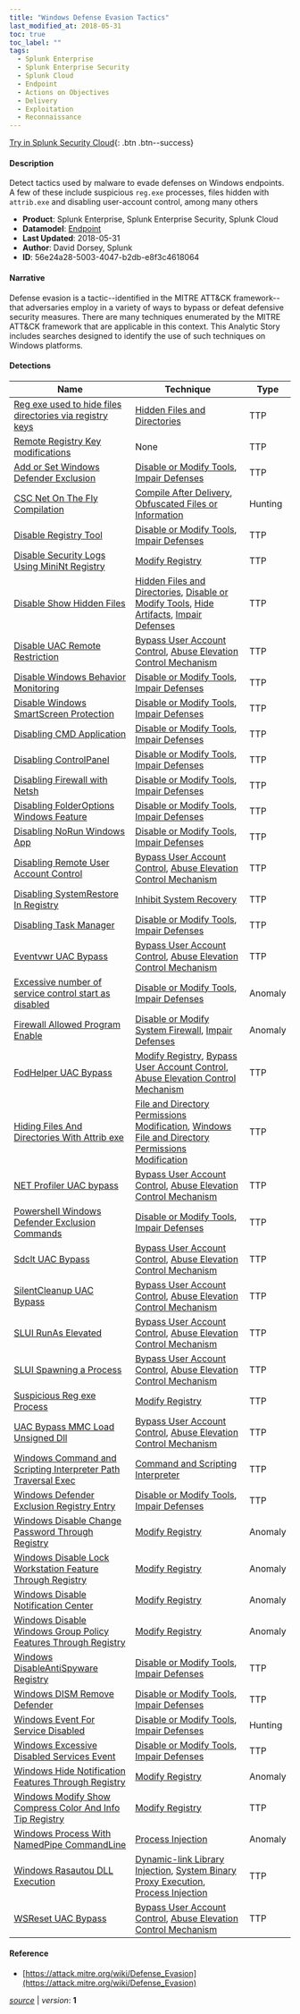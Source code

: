 ```yaml
---
title: "Windows Defense Evasion Tactics"
last_modified_at: 2018-05-31
toc: true
toc_label: ""
tags:
  - Splunk Enterprise
  - Splunk Enterprise Security
  - Splunk Cloud
  - Endpoint
  - Actions on Objectives
  - Delivery
  - Exploitation
  - Reconnaissance
---
```


[Try in Splunk Security Cloud](https://www.splunk.com/en_us/cyber-security.html){: .btn .btn--success}

#### Description

Detect tactics used by malware to evade defenses on Windows endpoints. A few of these include suspicious `reg.exe` processes, files hidden with `attrib.exe` and disabling user-account control, among many others 

- **Product**: Splunk Enterprise, Splunk Enterprise Security, Splunk Cloud
- **Datamodel**: [Endpoint](https://docs.splunk.com/Documentation/CIM/latest/User/Endpoint)
- **Last Updated**: 2018-05-31
- **Author**: David Dorsey, Splunk
- **ID**: 56e24a28-5003-4047-b2db-e8f3c4618064

#### Narrative

Defense evasion is a tactic--identified in the MITRE ATT&CK framework--that adversaries employ in a variety of ways to bypass or defeat defensive security measures. There are many techniques enumerated by the MITRE ATT&CK framework that are applicable in this context. This Analytic Story includes searches designed to identify the use of such techniques on Windows platforms.

#### Detections

| Name        | Technique   | Type         |
| ----------- | ----------- |--------------|
| [Reg exe used to hide files directories via registry keys](/deprecated/reg_exe_used_to_hide_files_directories_via_registry_keys/) | [Hidden Files and Directories](/tags/#hidden-files-and-directories)| TTP |
| [Remote Registry Key modifications](/deprecated/remote_registry_key_modifications/) | None| TTP |
| [Add or Set Windows Defender Exclusion](/endpoint/add_or_set_windows_defender_exclusion/) | [Disable or Modify Tools](/tags/#disable-or-modify-tools), [Impair Defenses](/tags/#impair-defenses)| TTP |
| [CSC Net On The Fly Compilation](/endpoint/csc_net_on_the_fly_compilation/) | [Compile After Delivery](/tags/#compile-after-delivery), [Obfuscated Files or Information](/tags/#obfuscated-files-or-information)| Hunting |
| [Disable Registry Tool](/endpoint/disable_registry_tool/) | [Disable or Modify Tools](/tags/#disable-or-modify-tools), [Impair Defenses](/tags/#impair-defenses)| TTP |
| [Disable Security Logs Using MiniNt Registry](/endpoint/disable_security_logs_using_minint_registry/) | [Modify Registry](/tags/#modify-registry)| TTP |
| [Disable Show Hidden Files](/endpoint/disable_show_hidden_files/) | [Hidden Files and Directories](/tags/#hidden-files-and-directories), [Disable or Modify Tools](/tags/#disable-or-modify-tools), [Hide Artifacts](/tags/#hide-artifacts), [Impair Defenses](/tags/#impair-defenses)| TTP |
| [Disable UAC Remote Restriction](/endpoint/disable_uac_remote_restriction/) | [Bypass User Account Control](/tags/#bypass-user-account-control), [Abuse Elevation Control Mechanism](/tags/#abuse-elevation-control-mechanism)| TTP |
| [Disable Windows Behavior Monitoring](/endpoint/disable_windows_behavior_monitoring/) | [Disable or Modify Tools](/tags/#disable-or-modify-tools), [Impair Defenses](/tags/#impair-defenses)| TTP |
| [Disable Windows SmartScreen Protection](/endpoint/disable_windows_smartscreen_protection/) | [Disable or Modify Tools](/tags/#disable-or-modify-tools), [Impair Defenses](/tags/#impair-defenses)| TTP |
| [Disabling CMD Application](/endpoint/disabling_cmd_application/) | [Disable or Modify Tools](/tags/#disable-or-modify-tools), [Impair Defenses](/tags/#impair-defenses)| TTP |
| [Disabling ControlPanel](/endpoint/disabling_controlpanel/) | [Disable or Modify Tools](/tags/#disable-or-modify-tools), [Impair Defenses](/tags/#impair-defenses)| TTP |
| [Disabling Firewall with Netsh](/endpoint/disabling_firewall_with_netsh/) | [Disable or Modify Tools](/tags/#disable-or-modify-tools), [Impair Defenses](/tags/#impair-defenses)| TTP |
| [Disabling FolderOptions Windows Feature](/endpoint/disabling_folderoptions_windows_feature/) | [Disable or Modify Tools](/tags/#disable-or-modify-tools), [Impair Defenses](/tags/#impair-defenses)| TTP |
| [Disabling NoRun Windows App](/endpoint/disabling_norun_windows_app/) | [Disable or Modify Tools](/tags/#disable-or-modify-tools), [Impair Defenses](/tags/#impair-defenses)| TTP |
| [Disabling Remote User Account Control](/endpoint/disabling_remote_user_account_control/) | [Bypass User Account Control](/tags/#bypass-user-account-control), [Abuse Elevation Control Mechanism](/tags/#abuse-elevation-control-mechanism)| TTP |
| [Disabling SystemRestore In Registry](/endpoint/disabling_systemrestore_in_registry/) | [Inhibit System Recovery](/tags/#inhibit-system-recovery)| TTP |
| [Disabling Task Manager](/endpoint/disabling_task_manager/) | [Disable or Modify Tools](/tags/#disable-or-modify-tools), [Impair Defenses](/tags/#impair-defenses)| TTP |
| [Eventvwr UAC Bypass](/endpoint/eventvwr_uac_bypass/) | [Bypass User Account Control](/tags/#bypass-user-account-control), [Abuse Elevation Control Mechanism](/tags/#abuse-elevation-control-mechanism)| TTP |
| [Excessive number of service control start as disabled](/endpoint/excessive_number_of_service_control_start_as_disabled/) | [Disable or Modify Tools](/tags/#disable-or-modify-tools), [Impair Defenses](/tags/#impair-defenses)| Anomaly |
| [Firewall Allowed Program Enable](/endpoint/firewall_allowed_program_enable/) | [Disable or Modify System Firewall](/tags/#disable-or-modify-system-firewall), [Impair Defenses](/tags/#impair-defenses)| Anomaly |
| [FodHelper UAC Bypass](/endpoint/fodhelper_uac_bypass/) | [Modify Registry](/tags/#modify-registry), [Bypass User Account Control](/tags/#bypass-user-account-control), [Abuse Elevation Control Mechanism](/tags/#abuse-elevation-control-mechanism)| TTP |
| [Hiding Files And Directories With Attrib exe](/endpoint/hiding_files_and_directories_with_attrib_exe/) | [File and Directory Permissions Modification](/tags/#file-and-directory-permissions-modification), [Windows File and Directory Permissions Modification](/tags/#windows-file-and-directory-permissions-modification)| TTP |
| [NET Profiler UAC bypass](/endpoint/net_profiler_uac_bypass/) | [Bypass User Account Control](/tags/#bypass-user-account-control), [Abuse Elevation Control Mechanism](/tags/#abuse-elevation-control-mechanism)| TTP |
| [Powershell Windows Defender Exclusion Commands](/endpoint/powershell_windows_defender_exclusion_commands/) | [Disable or Modify Tools](/tags/#disable-or-modify-tools), [Impair Defenses](/tags/#impair-defenses)| TTP |
| [Sdclt UAC Bypass](/endpoint/sdclt_uac_bypass/) | [Bypass User Account Control](/tags/#bypass-user-account-control), [Abuse Elevation Control Mechanism](/tags/#abuse-elevation-control-mechanism)| TTP |
| [SilentCleanup UAC Bypass](/endpoint/silentcleanup_uac_bypass/) | [Bypass User Account Control](/tags/#bypass-user-account-control), [Abuse Elevation Control Mechanism](/tags/#abuse-elevation-control-mechanism)| TTP |
| [SLUI RunAs Elevated](/endpoint/slui_runas_elevated/) | [Bypass User Account Control](/tags/#bypass-user-account-control), [Abuse Elevation Control Mechanism](/tags/#abuse-elevation-control-mechanism)| TTP |
| [SLUI Spawning a Process](/endpoint/slui_spawning_a_process/) | [Bypass User Account Control](/tags/#bypass-user-account-control), [Abuse Elevation Control Mechanism](/tags/#abuse-elevation-control-mechanism)| TTP |
| [Suspicious Reg exe Process](/endpoint/suspicious_reg_exe_process/) | [Modify Registry](/tags/#modify-registry)| TTP |
| [UAC Bypass MMC Load Unsigned Dll](/endpoint/uac_bypass_mmc_load_unsigned_dll/) | [Bypass User Account Control](/tags/#bypass-user-account-control), [Abuse Elevation Control Mechanism](/tags/#abuse-elevation-control-mechanism)| TTP |
| [Windows Command and Scripting Interpreter Path Traversal Exec](/endpoint/windows_command_and_scripting_interpreter_path_traversal_exec/) | [Command and Scripting Interpreter](/tags/#command-and-scripting-interpreter)| TTP |
| [Windows Defender Exclusion Registry Entry](/endpoint/windows_defender_exclusion_registry_entry/) | [Disable or Modify Tools](/tags/#disable-or-modify-tools), [Impair Defenses](/tags/#impair-defenses)| TTP |
| [Windows Disable Change Password Through Registry](/endpoint/windows_disable_change_password_through_registry/) | [Modify Registry](/tags/#modify-registry)| Anomaly |
| [Windows Disable Lock Workstation Feature Through Registry](/endpoint/windows_disable_lock_workstation_feature_through_registry/) | [Modify Registry](/tags/#modify-registry)| Anomaly |
| [Windows Disable Notification Center](/endpoint/windows_disable_notification_center/) | [Modify Registry](/tags/#modify-registry)| Anomaly |
| [Windows Disable Windows Group Policy Features Through Registry](/endpoint/windows_disable_windows_group_policy_features_through_registry/) | [Modify Registry](/tags/#modify-registry)| Anomaly |
| [Windows DisableAntiSpyware Registry](/endpoint/windows_disableantispyware_registry/) | [Disable or Modify Tools](/tags/#disable-or-modify-tools), [Impair Defenses](/tags/#impair-defenses)| TTP |
| [Windows DISM Remove Defender](/endpoint/windows_dism_remove_defender/) | [Disable or Modify Tools](/tags/#disable-or-modify-tools), [Impair Defenses](/tags/#impair-defenses)| TTP |
| [Windows Event For Service Disabled](/endpoint/windows_event_for_service_disabled/) | [Disable or Modify Tools](/tags/#disable-or-modify-tools), [Impair Defenses](/tags/#impair-defenses)| Hunting |
| [Windows Excessive Disabled Services Event](/endpoint/windows_excessive_disabled_services_event/) | [Disable or Modify Tools](/tags/#disable-or-modify-tools), [Impair Defenses](/tags/#impair-defenses)| TTP |
| [Windows Hide Notification Features Through Registry](/endpoint/windows_hide_notification_features_through_registry/) | [Modify Registry](/tags/#modify-registry)| Anomaly |
| [Windows Modify Show Compress Color And Info Tip Registry](/endpoint/windows_modify_show_compress_color_and_info_tip_registry/) | [Modify Registry](/tags/#modify-registry)| TTP |
| [Windows Process With NamedPipe CommandLine](/endpoint/windows_process_with_namedpipe_commandline/) | [Process Injection](/tags/#process-injection)| Anomaly |
| [Windows Rasautou DLL Execution](/endpoint/windows_rasautou_dll_execution/) | [Dynamic-link Library Injection](/tags/#dynamic-link-library-injection), [System Binary Proxy Execution](/tags/#system-binary-proxy-execution), [Process Injection](/tags/#process-injection)| TTP |
| [WSReset UAC Bypass](/endpoint/wsreset_uac_bypass/) | [Bypass User Account Control](/tags/#bypass-user-account-control), [Abuse Elevation Control Mechanism](/tags/#abuse-elevation-control-mechanism)| TTP |

#### Reference

* [https://attack.mitre.org/wiki/Defense_Evasion](https://attack.mitre.org/wiki/Defense_Evasion)



[*source*](https://github.com/splunk/security_content/tree/develop/stories/windows_defense_evasion_tactics.yml) \| *version*: **1**